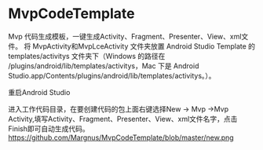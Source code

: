 # MvpCodeTemplate
Mvp 代码生成模板，一键生成Activity、Fragment、Presenter、View、xml文件。
将 MvpActivity和MvpLceActivity 文件夹放置 Android Studio Template 的 templates/activitys 文件夹下（Windows 的路径在 /plugins/android/lib/templates/activitys，Mac 下是 Android Studio.app/Contents/plugins/android/lib/templates/activitys。）。

重启Android Studio

进入工作代码目录，在要创建代码的包上面右键选择New -> Mvp ->Mvp Activity,填写Activity、Fragment、Presenter、View、xml文件名字，点击Finish即可自动生成代码。
https://github.com/Margnus/MvpCodeTemplate/blob/master/new.png
